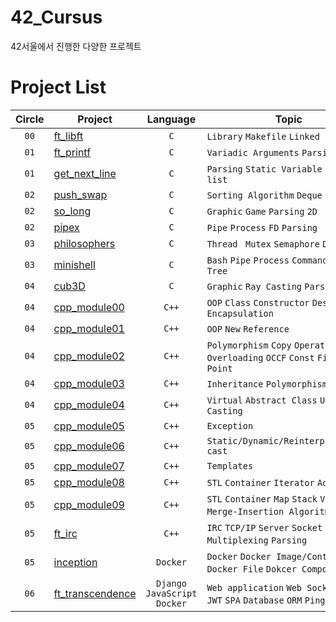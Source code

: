 # 42_Cursus
42서울에서 진행한 다양한 프로젝트

# Project List
| Circle        | Project         | Language    | Topic          |
|:-------------:|-----------------------|:--------------:|--------------------|
| `00`            | [ft_libft](./libft) | `C` | `Library` `Makefile` `Linked list` |
| `01`            | [ft_printf](./ft_printf) | `C` | `Variadic Arguments` `Parsing` |
| `01`            | [get_next_line](./get_next_line) | `C` | `Parsing` `Static Variable` `FD` `Linked list` |
| `02`            | [push_swap](./push_swap) | `C` | `Sorting Algorithm` `Deque` |
| `02`            | [so_long](./so_long) | `C` | `Graphic` `Game` `Parsing` `2D` |
| `02`            | [pipex](./pipex) | `C` | `Pipe` `Process` `FD` `Parsing` |
| `03`            | [philosophers](./philosophers) | `C` | `Thread ` `Mutex` `Semaphore` `Data Race` |
| `03`            | [minishell](./minishell) | `C` | `Bash` `Pipe` `Process` `Command` `Parsing` `Tree` |
| `04`            | [cub3D](./cub3D) | `C` | `Graphic` `Ray Casting` `Parsing` |
| `04`            | [cpp_module00](./cpp_module/cpp00) | `C++` | `OOP` `Class` `Constructor` `Destructor` `Encapsulation` |
| `04`            | [cpp_module01](./cpp_module/cpp01) | `C++` | `OOP` `New` `Reference` |
| `04`            | [cpp_module02](./cpp_module/cpp02) | `C++` | `Polymorphism` `Copy` `Operator Overloading` `OCCF` `Const` `Fixed Point` |
| `04`            | [cpp_module03](./cpp_module/cpp03) | `C++` | `Inheritance` `Polymorphism` |
| `04`            | [cpp_module04](./cpp_module/cpp04) | `C++` | `Virtual` `Abstract Class` `Up/Down Casting` |
| `05`            | [cpp_module05](./cpp_module/cpp05) | `C++` | `Exception`|
| `05`            | [cpp_module06](./cpp_module/cpp06) | `C++` | `Static/Dynamic/Reinterpret/Const cast` |
| `05`            | [cpp_module07](./cpp_module/cpp07) | `C++` | `Templates` |
| `05`            | [cpp_module08](./cpp_module/cpp08) | `C++` | `STL` `Container` `Iterator` `Adapter` |
| `05`            | [cpp_module09](./cpp_module/cpp09) | `C++` | `STL` `Container` `Map` `Stack` `Vector` `Merge-Insertion Algoritm` `KQueue` |
| `05`            | [ft_irc](./ft_irc) | `C++` | `IRC` `TCP/IP` `Server` `Socket` `Multiplexing` `Parsing` |
| `05`            | [inception](./inception) | `Docker` | `Docker` `Docker Image/Container` `Docker File` `Dokcer Compose` |
| `06`            | [ft_transcendence](./ft_transcendence) | `Django` `JavaScript` `Docker` | `Web application` `Web Socket` `OAuth` `JWT` `SPA` `Database` `ORM` `Ping Pong` |
